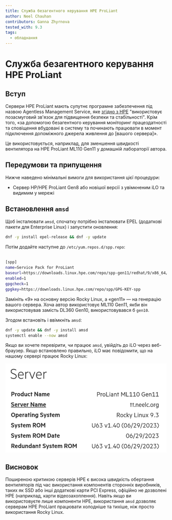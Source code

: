 ```yaml
---
title: Служба безагентного керування HPE ProLiant
author: Neel Chauhan
contributors: Ganna Zhyrnova
tested_with: 9.3
tags:
  - обладнання
---
```


# Служба безагентного керування HPE ProLiant

## Вступ

Сервери HPE ProLiant мають супутнє програмне забезпечення під назвою Agentless Management Service, яке [згідно з HPE](https://techlibrary.hpe.com/docs/iss/EL8000t/setup_install/GUID-1CF69B20-790A-4EDC-A162-9D64572ED9E8.html) "використовує позасмуговий зв'язок для підвищення безпеки та стабільності". Крім того, «за допомогою безагентного керування моніторинг працездатності та сповіщення вбудовані в систему та починають працювати в момент підключення допоміжного джерела живлення до [вашого сервера]».

Це використовується, наприклад, для зменшення швидкості вентилятора на HPE ProLiant ML110 Gen11 у домашній лабораторії автора.

## Передумови та припущення

Нижче наведено мінімальні вимоги для використання цієї процедури:

- Сервер HP/HPE ProLiant Gen8 або новішої версії з увімкненим iLO та видимим у мережі

## Встановлення `amsd`

Щоб інсталювати `amsd`, спочатку потрібно інсталювати EPEL (додаткові пакети для Enterprise Linux) і запустити оновлення:

```bash
dnf -y install epel-release && dnf -y update
```

Потім додайте наступне до `/etc/yum.repos.d/spp.repo`:

```bash

[spp]
name=Service Pack for ProLiant
baseurl=https://downloads.linux.hpe.com/repo/spp-gen11/redhat/9/x86_64/current
enabled=1
gpgcheck=1
gpgkey=https://downloads.linux.hpe.com/repo/spp/GPG-KEY-spp 
```

Замініть «9» на основну версію Rocky Linux, а «gen11» — на генерацію вашого сервера. Хоча автор використовує ML110 Gen11, якби він використовував замість DL360 Gen10, використовувався б `gen10`.

Згодом встановіть і ввімкніть `amsd`:

```bash
dnf -y update && dnf -y install amsd
systemctl enable --now amsd
```

Якщо ви хочете перевірити, чи працює `amsd`, увійдіть до iLO через веб-браузер. Якщо встановлено правильно, iLO має повідомити, що на нашому сервері працює Rocky Linux:

![HPE iLO showing Rocky Linux 9.3](../images/hpe_ilo_amsd.png)

## Висновок

Поширеною критикою серверів HPE є висока швидкість обертання вентиляторів під час використання компонентів сторонніх виробників, таких як SSD або інші додаткові карти PCI Express, офіційно не дозволені HPE (наприклад, карти відеозахоплення). Навіть якщо ви використовуєте лише компоненти HPE, використання `amsd` дозволяє серверам HPE ProLiant працювати холодніше та тихіше, ніж просто використання Rocky Linux.
